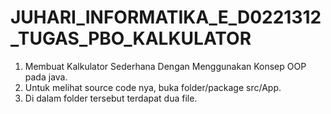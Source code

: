 # JUHARI_INFORMATIKA_E_D0221312_TUGAS_PBO_KALKULATOR
1. Membuat Kalkulator Sederhana Dengan Menggunakan Konsep OOP pada java.
2. Untuk melihat source code nya, buka folder/package src/App.
3. Di dalam folder tersebut terdapat dua file.
